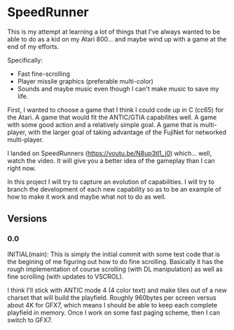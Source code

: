 # SpeedRunner
This is my attempt at learning a lot of things that I've always wanted to be able to do as a kid on my Atari 800... and maybe wind up with a game at the end of my efforts.

Specifically:
  * Fast fine-scrolling
  * Player missile graphics (preferable multi-color)
  * Sounds and maybe music even though I can't make music to save my life.

First, I wanted to choose a game that I think I could code up in C (cc65) for the Atari.  A game that would fit the ANTIC/GTIA capabilites well.  A game with some good action and a relatively simple goal.  A game that is multi-player, with the larger goal of taking advantage of the FujiNet for networked multi-player.

I landed on SpeedRunners (https://youtu.be/N8up3tl1_j0) which... well, watch the video.  It will give you a better idea of the gameplay than I can right now.

In this project I will try to capture an evolution of capabilities.  I will try to branch the development of each new capability so as to be an example of how to make it work and maybe what not to do as well.

## Versions

### 0.0
INITIAL(main): This is simply the initial commit with some test code that is the begining of me figuring out how to do fine scrolling.  Basically it has the rough implementation of course scrolling (with DL manipulation) as well as fine scrolling (with updates to VSCROL).

I think I'll stick with ANTIC mode 4 (4 color text) and make tiles out of a new charset that will build the playfield.  Roughly 960bytes per screen versus about 4K for GFX7, which means I should be able to keep each complete playfield in memory.  Once I work on some fast paging scheme, then I can switch to GFX7.
